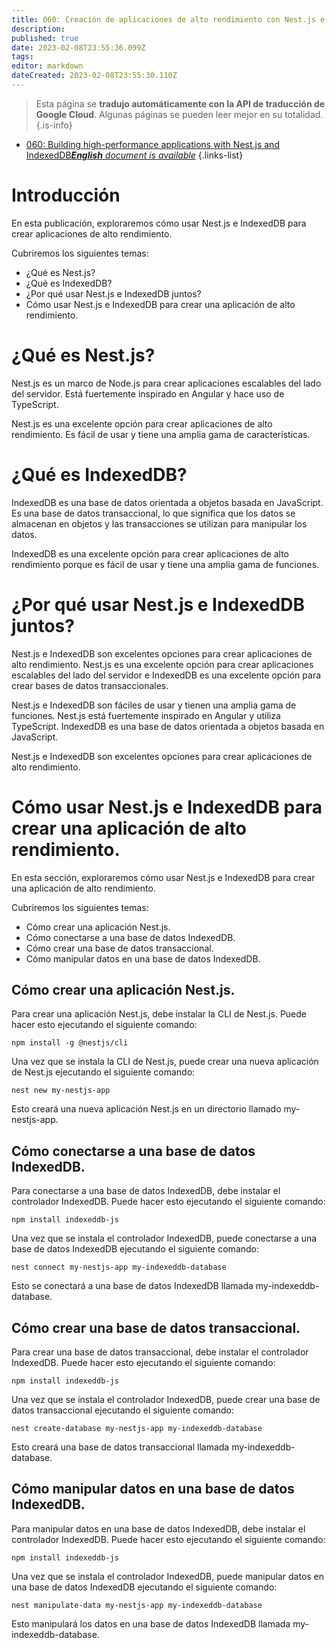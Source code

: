 ```yaml
---
title: 060: Creación de aplicaciones de alto rendimiento con Nest.js e IndexedDB
description: 
published: true
date: 2023-02-08T23:55:36.099Z
tags: 
editor: markdown
dateCreated: 2023-02-08T23:55:30.110Z
---
```


> Esta página se **tradujo automáticamente con la API de traducción de Google Cloud**.
Algunas páginas se pueden leer mejor en su totalidad.{.is-info}



- [060: Building high-performance applications with Nest.js and IndexedDB***English** document is available*](/en/Knowledge-base/Nest-js/Learning/060-building-high-performance-applications-with-nest-js-and-indexeddb)
{.links-list}


# Introducción

En esta publicación, exploraremos cómo usar Nest.js e IndexedDB para crear aplicaciones de alto rendimiento.

Cubriremos los siguientes temas:

- ¿Qué es Nest.js?
- ¿Qué es IndexedDB?
- ¿Por qué usar Nest.js e IndexedDB juntos?
- Cómo usar Nest.js e IndexedDB para crear una aplicación de alto rendimiento.

# ¿Qué es Nest.js?

Nest.js es un marco de Node.js para crear aplicaciones escalables del lado del servidor. Está fuertemente inspirado en Angular y hace uso de TypeScript.

Nest.js es una excelente opción para crear aplicaciones de alto rendimiento. Es fácil de usar y tiene una amplia gama de características.

# ¿Qué es IndexedDB?

IndexedDB es una base de datos orientada a objetos basada en JavaScript. Es una base de datos transaccional, lo que significa que los datos se almacenan en objetos y las transacciones se utilizan para manipular los datos.

IndexedDB es una excelente opción para crear aplicaciones de alto rendimiento porque es fácil de usar y tiene una amplia gama de funciones.

# ¿Por qué usar Nest.js e IndexedDB juntos?

Nest.js e IndexedDB son excelentes opciones para crear aplicaciones de alto rendimiento. Nest.js es una excelente opción para crear aplicaciones escalables del lado del servidor e IndexedDB es una excelente opción para crear bases de datos transaccionales.

Nest.js e IndexedDB son fáciles de usar y tienen una amplia gama de funciones. Nest.js está fuertemente inspirado en Angular y utiliza TypeScript. IndexedDB es una base de datos orientada a objetos basada en JavaScript.

Nest.js e IndexedDB son excelentes opciones para crear aplicaciones de alto rendimiento.

# Cómo usar Nest.js e IndexedDB para crear una aplicación de alto rendimiento.

En esta sección, exploraremos cómo usar Nest.js e IndexedDB para crear una aplicación de alto rendimiento.

Cubriremos los siguientes temas:

- Cómo crear una aplicación Nest.js.
- Cómo conectarse a una base de datos IndexedDB.
- Cómo crear una base de datos transaccional.
- Cómo manipular datos en una base de datos IndexedDB.

## Cómo crear una aplicación Nest.js.

Para crear una aplicación Nest.js, debe instalar la CLI de Nest.js. Puede hacer esto ejecutando el siguiente comando:

```
npm install -g @nestjs/cli
```

Una vez que se instala la CLI de Nest.js, puede crear una nueva aplicación de Nest.js ejecutando el siguiente comando:

```
nest new my-nestjs-app
```

Esto creará una nueva aplicación Nest.js en un directorio llamado my-nestjs-app.

## Cómo conectarse a una base de datos IndexedDB.

Para conectarse a una base de datos IndexedDB, debe instalar el controlador IndexedDB. Puede hacer esto ejecutando el siguiente comando:

```
npm install indexeddb-js
```

Una vez que se instala el controlador IndexedDB, puede conectarse a una base de datos IndexedDB ejecutando el siguiente comando:

```
nest connect my-nestjs-app my-indexeddb-database
```

Esto se conectará a una base de datos IndexedDB llamada my-indexeddb-database.

## Cómo crear una base de datos transaccional.

Para crear una base de datos transaccional, debe instalar el controlador IndexedDB. Puede hacer esto ejecutando el siguiente comando:

```
npm install indexeddb-js
```

Una vez que se instala el controlador IndexedDB, puede crear una base de datos transaccional ejecutando el siguiente comando:

```
nest create-database my-nestjs-app my-indexeddb-database
```

Esto creará una base de datos transaccional llamada my-indexeddb-database.

## Cómo manipular datos en una base de datos IndexedDB.

Para manipular datos en una base de datos IndexedDB, debe instalar el controlador IndexedDB. Puede hacer esto ejecutando el siguiente comando:

```
npm install indexeddb-js
```

Una vez que se instala el controlador IndexedDB, puede manipular datos en una base de datos IndexedDB ejecutando el siguiente comando:

```
nest manipulate-data my-nestjs-app my-indexeddb-database
```

Esto manipulará los datos en una base de datos IndexedDB llamada my-indexeddb-database.